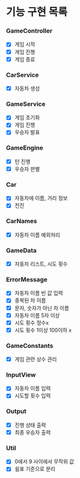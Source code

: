 # 기능 구현 목록

### GameController

- [x] 게임 시작
- [x] 게임 진행
- [x] 게임 종료

### CarService

- [x] 자동차 생성

### GameService

- [x] 게임 초기화
- [x] 게임 진행
- [x] 우승자 발표

### GameEngine

- [x] 턴 진행
- [x] 우승자 판별

### Car

- [x] 자동차에 이름, 거리 정보
- [x] 전진

### CarNames

- [x] 자동차 이름 예외처리

### GameData

- [x] 자동차 리스트, 시도 횟수

### ErrorMessage

- [x] 자동차 이름 빈 값 입력
- [x] 중복된 차 이름
- [x] 문자, 숫자가 아닌 차 이름
- [x] 자동차 이름 5자 이상
- [x] 시도 횟수 정수x
- [x] 시도 횟수 1이상 100이하 x

### GameConstants

- [x] 게임 관련 상수 관리

### InputView

- [x] 자동차 이름 입력
- [x] 시도할 횟수 입력

### Output

- [x] 진행 상태 출력
- [x] 최종 우승자 출력

### Util

- [x] 0에서 9 사이에서 무작위 값
- [x] 쉼표 기준으로 분리